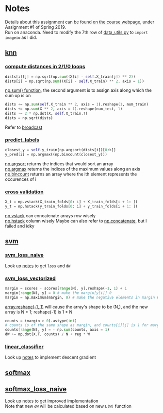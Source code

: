 Notes
=====
Details about this assignment can be found [on the course webpage](http://cs231n.github.io/), under Assignment #1 of Spring 2019.<br>
Run on anaconda. Need to modify the 7th row of [data_utils.py](https://github.com/QiaowenYoung/cs231n_learning/blob/master/assignment1/cs231n/data_utils.py) to `import imageio` as I did.
## [knn](https://github.com/QiaowenYoung/cs231n_learning/blob/master/assignment1/knn.ipynb)
### [compute distances in 2/1/0 loops](https://github.com/QiaowenYoung/cs231n_learning/blob/master/assignment1/cs231n/classifiers/k_nearest_neighbor.py)
```Python
dists[i][j] = np.sqrt(np.sum((X[i] - self.X_train[j]) ** 2))
dists[i] = np.sqrt(np.sum((X[i] - self.X_train) ** 2, axis = 1))
```
[np.sum() function](https://docs.scipy.org/doc/numpy/reference/generated/numpy.sum.html), the second argument is to assign axis along which the sum op is on<br>
```Python
dists += np.sum(self.X_train ** 2, axis = 1).reshape(1, num_train)
dists += np.sum(X ** 2, axis = 1).reshape(num_test, 1)
dists -= 2 * np.dot(X, self.X_train.T)
dists = np.sqrt(dists)
```
Refer to [broadcast](https://www.runoob.com/numpy/numpy-broadcast.html)<br>
### [predict_labels](https://github.com/QiaowenYoung/cs231n_learning/blob/master/assignment1/cs231n/classifiers/k_nearest_neighbor.py)
```Python
closest_y = self.y_train[np.argsort(dists[i])[0:k]]
y_pred[i] = np.argmax((np.bincount(closest_y)))
```
[np.argsort](https://docs.scipy.org/doc/numpy/reference/generated/numpy.argsort.html) returns the indices that would sort an array<br>
[np.argmax](https://docs.scipy.org/doc/numpy/reference/generated/numpy.argmax.html) returns the indices of the maximum values along an axis<br>
[np.bincount](https://docs.scipy.org/doc/numpy/reference/generated/numpy.bincount.html) returns an array where the ith element represents the occurences of i
### [cross validation](https://github.com/QiaowenYoung/cs231n_learning/blob/master/assignment1/knn.ipynb)
```Python
X_t = np.vstack(X_train_folds[0: i] + X_train_folds[i + 1: ])
y_t = np.hstack(y_train_folds[0: i] + y_train_folds[i + 1: ])
```
[np.vstack](https://docs.scipy.org/doc/numpy/reference/generated/numpy.vstack.html) can concatenate arrays row wisely<br>
[np.hstack](https://docs.scipy.org/doc/numpy/reference/generated/numpy.hstack.html) column wisely
Maybe can also refer to [np.concatenate](https://docs.scipy.org/doc/numpy/reference/generated/numpy.concatenate.html), but I failed and idky
## [svm](https://github.com/QiaowenYoung/cs231n_learning/blob/master/assignment1/svm.ipynb)
### [svm_loss_naive](https://github.com/QiaowenYoung/cs231n_learning/blob/master/assignment1/cs231n/classifiers/linear_svm.py)
Look up [notes](https://cs231n.github.io/optimization-1/) to get `loss` and `dW`
### [svm_loss_vectorized](https://github.com/QiaowenYoung/cs231n_learning/blob/master/assignment1/cs231n/classifiers/linear_svm.py)
```Python
margin = scores - scores[range(N), y].reshape(-1, 1) + 1
margin[range(N), y] = 0 # make the margin[y[i]] 0
margin = np.maximum(margin, 0) # make the negative elements in margin 0
```
[array.reshape(-1, 1)](https://stackoverflow.com/questions/18691084/what-does-1-mean-in-numpy-reshape) will cause the array's shape to be (N,), and the new array is N * 1; reshape(-1) is 1 * N
```Python
counts = (margin > 0).astype(int)
# counts is of the same shape as margin, and counts[i][j] is 1 for margin[i][j] > 0, 0 for margin[i][j] <= 0
counts[range(N), y] = - np.sum(counts, axis = 1)
dW += np.dot(X.T, counts) / N + reg * W
```
### [linear_classifier](https://github.com/QiaowenYoung/cs231n_learning/blob/master/assignment1/cs231n/classifiers/linear_classifier.py)
Look up [notes](https://cs231n.github.io/optimization-1/) to implement descent gradient
## [softmax](https://github.com/QiaowenYoung/cs231n_learning/blob/master/assignment1/softmax.ipynb)
## [softmax_loss_naive](https://github.com/QiaowenYoung/cs231n_learning/blob/master/assignment1/cs231n/classifiers/softmax.py)
Look up [notes](https://cs231n.github.io/linear-classify/#softmax) to get improved implementation<br>
Note that new `dW` will be calculated based on new `L(W)` function
